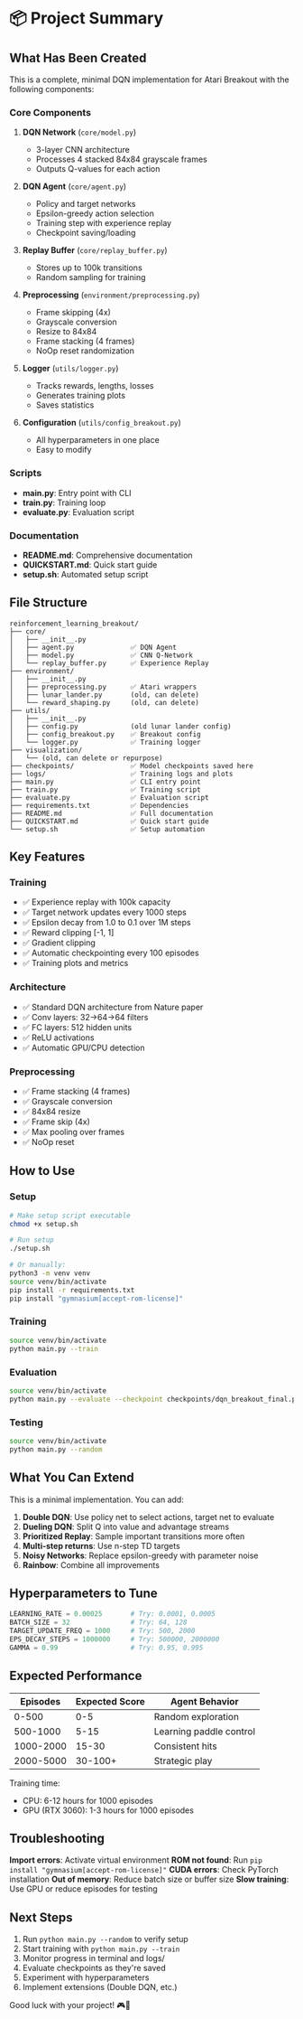 # 📦 Project Summary

## What Has Been Created

This is a complete, minimal DQN implementation for Atari Breakout with the following components:

### Core Components

1. **DQN Network** (`core/model.py`)
   - 3-layer CNN architecture
   - Processes 4 stacked 84x84 grayscale frames
   - Outputs Q-values for each action

2. **DQN Agent** (`core/agent.py`)
   - Policy and target networks
   - Epsilon-greedy action selection
   - Training step with experience replay
   - Checkpoint saving/loading

3. **Replay Buffer** (`core/replay_buffer.py`)
   - Stores up to 100k transitions
   - Random sampling for training

4. **Preprocessing** (`environment/preprocessing.py`)
   - Frame skipping (4x)
   - Grayscale conversion
   - Resize to 84x84
   - Frame stacking (4 frames)
   - NoOp reset randomization

5. **Logger** (`utils/logger.py`)
   - Tracks rewards, lengths, losses
   - Generates training plots
   - Saves statistics

6. **Configuration** (`utils/config_breakout.py`)
   - All hyperparameters in one place
   - Easy to modify

### Scripts

- **main.py**: Entry point with CLI
- **train.py**: Training loop
- **evaluate.py**: Evaluation script

### Documentation

- **README.md**: Comprehensive documentation
- **QUICKSTART.md**: Quick start guide
- **setup.sh**: Automated setup script

## File Structure

```
reinforcement_learning_breakout/
├── core/
│   ├── __init__.py
│   ├── agent.py              ✅ DQN Agent
│   ├── model.py              ✅ CNN Q-Network
│   └── replay_buffer.py      ✅ Experience Replay
├── environment/
│   ├── __init__.py
│   ├── preprocessing.py      ✅ Atari wrappers
│   ├── lunar_lander.py       (old, can delete)
│   └── reward_shaping.py     (old, can delete)
├── utils/
│   ├── __init__.py
│   ├── config.py             (old lunar lander config)
│   ├── config_breakout.py    ✅ Breakout config
│   └── logger.py             ✅ Training logger
├── visualization/
│   └── (old, can delete or repurpose)
├── checkpoints/              ✅ Model checkpoints saved here
├── logs/                     ✅ Training logs and plots
├── main.py                   ✅ CLI entry point
├── train.py                  ✅ Training script
├── evaluate.py               ✅ Evaluation script
├── requirements.txt          ✅ Dependencies
├── README.md                 ✅ Full documentation
├── QUICKSTART.md             ✅ Quick start guide
└── setup.sh                  ✅ Setup automation
```

## Key Features

### Training
- ✅ Experience replay with 100k capacity
- ✅ Target network updates every 1000 steps
- ✅ Epsilon decay from 1.0 to 0.1 over 1M steps
- ✅ Reward clipping [-1, 1]
- ✅ Gradient clipping
- ✅ Automatic checkpointing every 100 episodes
- ✅ Training plots and metrics

### Architecture
- ✅ Standard DQN architecture from Nature paper
- ✅ Conv layers: 32→64→64 filters
- ✅ FC layers: 512 hidden units
- ✅ ReLU activations
- ✅ Automatic GPU/CPU detection

### Preprocessing
- ✅ Frame stacking (4 frames)
- ✅ Grayscale conversion
- ✅ 84x84 resize
- ✅ Frame skip (4x)
- ✅ Max pooling over frames
- ✅ NoOp reset

## How to Use

### Setup
```bash
# Make setup script executable
chmod +x setup.sh

# Run setup
./setup.sh

# Or manually:
python3 -m venv venv
source venv/bin/activate
pip install -r requirements.txt
pip install "gymnasium[accept-rom-license]"
```

### Training
```bash
source venv/bin/activate
python main.py --train
```

### Evaluation
```bash
source venv/bin/activate
python main.py --evaluate --checkpoint checkpoints/dqn_breakout_final.pt
```

### Testing
```bash
source venv/bin/activate
python main.py --random
```

## What You Can Extend

This is a minimal implementation. You can add:

1. **Double DQN**: Use policy net to select actions, target net to evaluate
2. **Dueling DQN**: Split Q into value and advantage streams
3. **Prioritized Replay**: Sample important transitions more often
4. **Multi-step returns**: Use n-step TD targets
5. **Noisy Networks**: Replace epsilon-greedy with parameter noise
6. **Rainbow**: Combine all improvements

## Hyperparameters to Tune

```python
LEARNING_RATE = 0.00025       # Try: 0.0001, 0.0005
BATCH_SIZE = 32               # Try: 64, 128
TARGET_UPDATE_FREQ = 1000     # Try: 500, 2000
EPS_DECAY_STEPS = 1000000     # Try: 500000, 2000000
GAMMA = 0.99                  # Try: 0.95, 0.995
```

## Expected Performance

| Episodes  | Expected Score | Agent Behavior          |
| --------- | -------------- | ----------------------- |
| 0-500     | 0-5            | Random exploration      |
| 500-1000  | 5-15           | Learning paddle control |
| 1000-2000 | 15-30          | Consistent hits         |
| 2000-5000 | 30-100+        | Strategic play          |

Training time:
- CPU: 6-12 hours for 1000 episodes
- GPU (RTX 3060): 1-3 hours for 1000 episodes

## Troubleshooting

**Import errors**: Activate virtual environment
**ROM not found**: Run `pip install "gymnasium[accept-rom-license]"`
**CUDA errors**: Check PyTorch installation
**Out of memory**: Reduce batch size or buffer size
**Slow training**: Use GPU or reduce episodes for testing

## Next Steps

1. Run `python main.py --random` to verify setup
2. Start training with `python main.py --train`
3. Monitor progress in terminal and logs/
4. Evaluate checkpoints as they're saved
5. Experiment with hyperparameters
6. Implement extensions (Double DQN, etc.)

Good luck with your project! 🎮🚀
